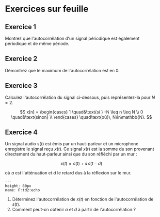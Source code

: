 # Exercices sur feuille


## Exercice 1

Montrez que l'autocorrélation d'un signal périodique est également périodique et de même période.


## Exercice 2

Démontrez que le maximum de l'autocorrélation est en 0.


## Exercice 3

Calculez l'autocorrélation du signal ci-dessous, puis représentez-la pour $N=2$.

$$
x[n] =
\begin{cases}
  1 \quad&\text{si } -N \leq n \leq N \\
  0 \quad&\text{sinon} \\
\end{cases}
\quad\text{où}\, N\in\mathbb{N}.
$$


## Exercice 4

<!-- Proakis, exo 2.61 -->

Un signal audio $s(t)$ est émis par un haut-parleur et un microphone enregistre le signal reçu $x(t)$.
Ce signal $x(t)$ est la somme du son provenant directement du haut-parleur ainsi que du son réfléchi par un mur :

$$
x(t) = s(t) + a\,s(t-d)
$$

où $a$ est l'atténuation et $d$ le retard dus à la réflexion sur le mur.

```{figure} echo.png
---
height: 80px
name: F:td2:echo
```

1. Déterminez l'autocorrélation de $x(t)$ en fonction de l'autocorrélation de $s(t)$.
1. Comment peut-on obtenir $a$ et $d$ à partir de l'autocorrélation ?

